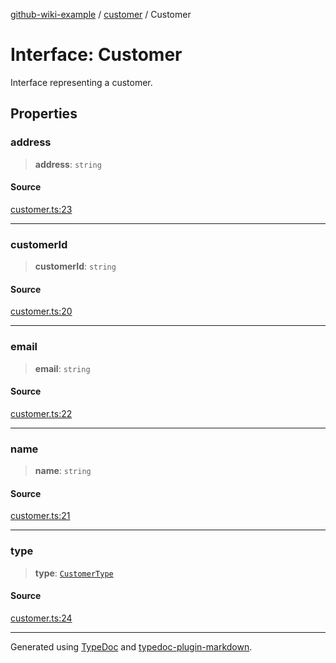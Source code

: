 [github-wiki-example](../wiki/Home) / [customer](../wiki/customer) / Customer

# Interface: Customer

Interface representing a customer.

## Properties

### address

> **address**: `string`

#### Source

[customer.ts:23](https://github.com/tgreyuk/typedoc-plugin-markdown-examples/blob/5f3948e/examples/04-typedoc-github-wiki-theme/src/customer.ts#L23)

***

### customerId

> **customerId**: `string`

#### Source

[customer.ts:20](https://github.com/tgreyuk/typedoc-plugin-markdown-examples/blob/5f3948e/examples/04-typedoc-github-wiki-theme/src/customer.ts#L20)

***

### email

> **email**: `string`

#### Source

[customer.ts:22](https://github.com/tgreyuk/typedoc-plugin-markdown-examples/blob/5f3948e/examples/04-typedoc-github-wiki-theme/src/customer.ts#L22)

***

### name

> **name**: `string`

#### Source

[customer.ts:21](https://github.com/tgreyuk/typedoc-plugin-markdown-examples/blob/5f3948e/examples/04-typedoc-github-wiki-theme/src/customer.ts#L21)

***

### type

> **type**: [`CustomerType`](../wiki/customer.Enumeration.CustomerType)

#### Source

[customer.ts:24](https://github.com/tgreyuk/typedoc-plugin-markdown-examples/blob/5f3948e/examples/04-typedoc-github-wiki-theme/src/customer.ts#L24)

***

Generated using [TypeDoc](https://typedoc.org) and [typedoc-plugin-markdown](https://typedoc-plugin-markdown.org).
